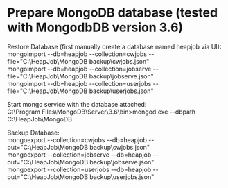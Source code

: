 # Prepare MongoDB database (tested with MongodbDB version 3.6)
    
Restore Database (first manually create a database named heapjob via UI):  
mongoimport --db=heapjob --collection=cwjobs --file="C:\HeapJob\MongoDB backup\cwjobs.json"  
mongoimport --db=heapjob --collection=jobserve --file="C:\HeapJob\MongoDB backup\jobserve.json"  
mongoimport --db=heapjob --collection=userjobs --file="C:\HeapJob\MongoDB backup\userjobs.json"  
  
  
Start mongo service with the database attached:  
C:\Program Files\MongoDB\Server\3.6\bin>mongod.exe --dbpath C:\HeapJob\MongoDB  
  
  
Backup Database:  
mongoexport --collection=cwjobs --db=heapjob --out="C:\HeapJob\MongoDB backup\cwjobs.json"  
mongoexport --collection=jobserve --db=heapjob --out="C:\HeapJob\MongoDB backup\jobserve.json"  
mongoexport --collection=userjobs --db=heapjob --out="C:\HeapJob\MongoDB backup\userjobs.json" 
